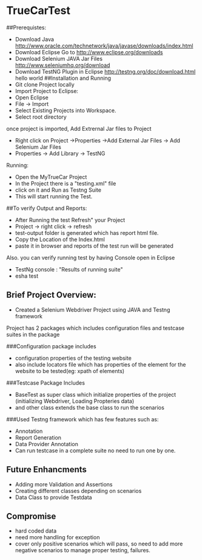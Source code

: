 # TrueCarTest
##Prerequistes:
 - Download Java http://www.oracle.com/technetwork/java/javase/downloads/index.html
 - Download Eclipse Go to http://www.eclipse.org/downloads
 - Download Selenium JAVA Jar Files http://www.seleniumhq.org/download
 - Download TestNG Plugin in Eclipse http://testng.org/doc/download.html
hello world 
##Installation and Running
- Git clone Project locally
- Import Project to Eclipse:
- Open Eclipse
- File -> Import
- Select Existing Projects into Workspace.
- Select root directory

once project is imported, Add Extrernal Jar files to Project
- Right click on Project ->Properties ->Add External Jar Files -> Add Selenium Jar Files 
- Properties -> Add Library -> TestNG

Running:
- Open the MyTrueCar Project
- In the Project there is a "testing.xml" file 
- click on it and Run as Testng Suite
- This will start running the Test.

##To verify Output and Reports:
- After Running the test Refresh" your Project
- Project -> right click -> refresh
- test-output folder is generated which has report html file.
- Copy the Location of the Index.html 
- paste it in browser and reports of the test run will be generated

Also. you can verify running test by having Console open in Eclipse
- TestNg console : "Results of running suite"
- esha test

## Brief Project Overview:
- Created a Selenium Webdriver Project using JAVA and Testng framework

Project has 2 packages which includes configuration files and testcase suites in the package

###Configuration package includes
- configuration properties of the testing website
- also include locators file which has properties of the element for the website to be tested(eg: xpath of elements)

###Testcase Package Includes
- BaseTest as super class which initialize properties of the project (initializing Webdriver, Loading Propteries data)
- and other class extends the base class to run the scenarios 

###Used Testng framework which has few features such as:
- Annotation 
- Report Generation
- Data Provider Annotation
- Can run testcase in a complete suite no need to run one by one.

## Future Enhancments
- Adding more Validation and Assertions
- Creating different classes depending on scenarios
- Data Class to provide Testdata 

## Compromise
- hard coded data 
- need more handling for exception
- cover only positive scenarios which will pass, so need to add more negative scenarios to manage proper testing, failures.

